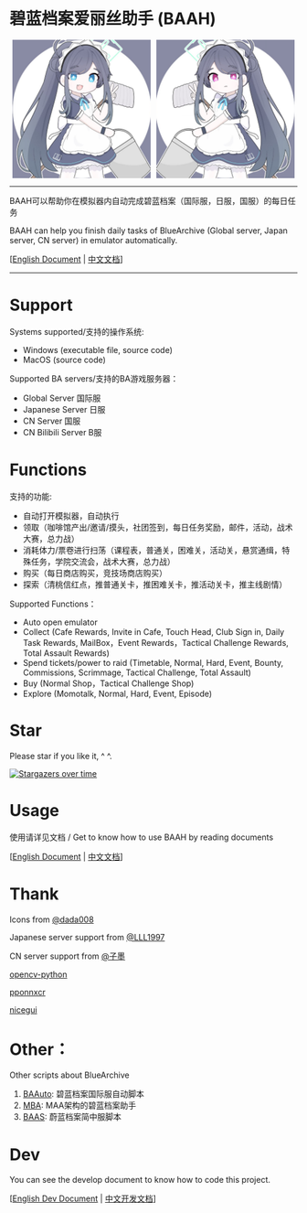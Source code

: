 # 碧蓝档案爱丽丝助手 (BAAH)

<div style="display:flex;justify-content:space-around"><img src="./DATA/assets/aris.png" style="width:48%"/><img src="./DATA/assets/kei.png" style="width:48%"/></div>

---

BAAH可以帮助你在模拟器内自动完成碧蓝档案（国际服，日服，国服）的每日任务

BAAH can help you finish daily tasks of BlueArchive (Global server, Japan server, CN server) in emulator automatically.

[[English Document](./docs/README_en.md) | [中文文档](./docs/README_cn.md)]

---

# Support

Systems supported/支持的操作系统:

- Windows (executable file, source code)
- MacOS (source code)

Supported BA servers/支持的BA游戏服务器：

- Global Server 国际服
- Japanese Server 日服
- CN Server 国服
- CN Bilibili Server B服

# Functions

支持的功能:

- 自动打开模拟器，自动执行
- 领取（咖啡馆产出/邀请/摸头，社团签到，每日任务奖励，邮件，活动，战术大赛，总力战）
- 消耗体力/票卷进行扫荡（课程表，普通关，困难关，活动关，悬赏通缉，特殊任务，学院交流会，战术大赛，总力战）
- 购买（每日商店购买，竞技场商店购买）
- 探索（清桃信红点，推普通关卡，推困难关卡，推活动关卡，推主线剧情）

Supported Functions：

- Auto open emulator
- Collect (Cafe Rewards, Invite in Cafe, Touch Head, Club Sign in, Daily Task Rewards, MailBox，Event Rewards，Tactical Challenge Rewards, Total Assault Rewards)
- Spend tickets/power to raid (Timetable, Normal, Hard, Event, Bounty, Commissions, Scrimmage, Tactical Challenge, Total Assault)
- Buy (Normal Shop，Tactical Challenge Shop)
- Explore (Momotalk, Normal, Hard, Event, Episode)

# Star

Please star if you like it, ^ ^.

[![Stargazers over time](https://starchart.cc/sanmusen214/BAAH.svg?variant=adaptive)](https://starchart.cc/sanmusen214/BAAH)


# Usage

使用请详见文档 / Get to know how to use BAAH by reading documents

[[English Document](./docs/README_en.md) | [中文文档](./docs/README_cn.md)]

# Thank

Icons from [@dada008](https://space.bilibili.com/23726244)

Japanese server support from [@LLL1997](https://github.com/LLL1997)

CN server support from [@子墨](https://space.bilibili.com/11179370)

[opencv-python](https://github.com/opencv/opencv)

[pponnxcr](https://github.com/hgjazhgj/pponnxcr)

[nicegui](https://github.com/zauberzeug/nicegui)

# Other：

Other scripts about BlueArchive

1. [BAAuto](https://github.com/RedDeadDepresso/BAAuto): 碧蓝档案国际服自动脚本
2. [MBA](https://github.com/MaaAssistantArknights/MBA): MAA架构的碧蓝档案助手
3. [BAAS](https://github.com/pur1fying/blue_archive_auto_script): 蔚蓝档案简中服脚本

# Dev

You can see the develop document to know how to code this project.

[[English Dev Document](./docs/README_dev_en.md) | [中文开发文档](./docs/README_dev.md)]
